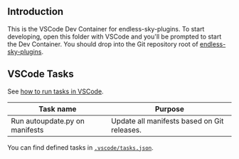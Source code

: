 Introduction
------------

This is the VSCode Dev Container for endless-sky-plugins.  To start developing,
open this folder with VSCode and you'll be prompted to start the Dev Container.
You should drop into the Git repository root of [endless-sky-plugins][esp].

VSCode Tasks
------------

See [how to run tasks in VSCode][howto-tasks].

| Task name                      | Purpose                                     |
| ------------------------------ | ------------------------------------------- |
| Run autoupdate.py on manifests | Update all manifests based on Git releases. |

You can find defined tasks in [`.vscode/tasks.json`](.vscode/tasks.json).

[howto-tasks]: ../docs/how-to-run-tasks.md
[esp]: https://github.com/EndlessSkyCommunity/endless-sky-plugins

